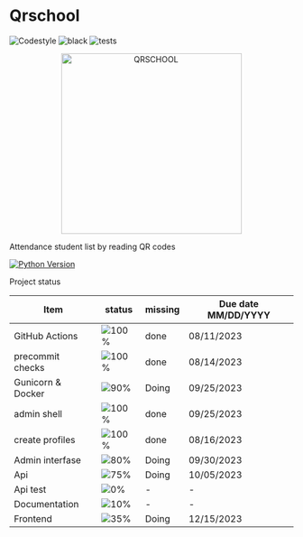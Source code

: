 # Qrschool

![Codestyle](https://img.shields.io/badge/code%20style-black-000000.svg)
![black](https://github.com/selobu/qrschool/actions/workflows/black.yml/badge.svg)
![tests](https://github.com/selobu/qrschool/actions/workflows/test.yml/badge.svg)

<p align="center">
  <a href="https://qrschool.gestionhseq.com">
    <img src="https://raw.githubusercontent.com/selobu/qrschool/main/.github/assets/qrschool.svg" width="320" alt="QRSCHOOL">
  </a>
</p>

Attendance student list by reading QR codes

[![Python Version](https://img.shields.io/badge/python-3.8%20%7C%203.9%20%7C%203.10%20%7C%203.11-blue)](https://www.python.org/downloads/release/python-390/)

Project status

| Item              | status                                | missing | Due date MM/DD/YYYY |
| ----------------- | ------------------------------------- | ------- | ------------------- |
| GitHub Actions    | ![100%](https://progress-bar.dev/100) | done    | 08/11/2023          |
| precommit checks  | ![100%](https://progress-bar.dev/100) | done    | 08/14/2023          |
| Gunicorn & Docker | ![90%](https://progress-bar.dev/90)   | Doing   | 09/25/2023          |
| admin shell       | ![100%](https://progress-bar.dev/100) | done    | 09/25/2023          |
| create profiles   | ![100%](https://progress-bar.dev/100) | done    | 08/16/2023          |
| Admin interfase   | ![80%](https://progress-bar.dev/80)   | Doing   | 09/30/2023          |
| Api               | ![75%](https://progress-bar.dev/75)   | Doing   | 10/05/2023          |
| Api test          | ![0%](https://progress-bar.dev/0)     | -       | -                   |
| Documentation     | ![10%](https://progress-bar.dev/10)   | -       | -                   |
| Frontend          | ![35%](https://progress-bar.dev/35)   | Doing   | 12/15/2023          |
